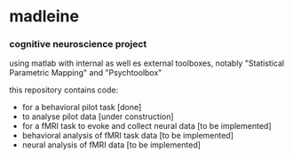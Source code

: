# madleine

### cognitive neuroscience project

using matlab with internal as well es external toolboxes, notably "Statistical Parametric Mapping" and "Psychtoolbox"

this repository contains code:
* for a behavioral pilot task [done]
* to analyse pilot data [under construction]
* for a fMRI task to evoke and collect neural data [to be implemented]
* behavioral analysis of fMRI task data [to be implemented]
* neural analysis of fMRI data [to be implemented]
